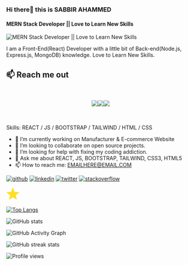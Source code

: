 ### Hi there👋 this is SABBIR AHAMMED
#### MERN Stack Developer || Love to Learn New Skills
![MERN Stack Developer || Love to Learn New Skills](https://media-exp1.licdn.com/dms/image/C4E16AQEggh8KHanUuQ/profile-displaybackgroundimage-shrink_350_1400/0/1643146951091?e=1658966400&v=beta&t=rjUDk4q52dFB-H56tBxZvJWxyCzsBy7eIRg44X-hsZo)

I am a Front-End(React) Developer with a little bit of Back-end(Node.js, Express.js, MongoDB) knowledge. Love to Learn New Skills.

## :mailbox: Reach me out

<br />

[<p align="center"><img height="75" src="https://github.com/mir-hussain/mir-hussain/blob/main/images/icons/Linkedin.png">](https://www.linkedin.com/in/mirhussainmurtaza/)[<img height="75" src="https://github.com/mir-hussain/mir-hussain/blob/main/images/icons/Facebook.png">](https://www.facebook.com/mirhussainmurtaza)[<img height="75" src="https://github.com/mir-hussain/mir-hussain/blob/main/images/icons/Twitter.png"> </p>](https://twitter.com/_mir_hussain_)

<br />

Skills: REACT / JS / BOOTSTRAP / TAILWIND / HTML / CSS

- 🔭 I’m currently working on Manufacturer & E-commerce Website 
- 👯 I’m looking to collaborate on open source projects. 
- 🤔 I’m looking for help with fixing my coding addiction. 
- 💬 Ask me about  REACT, JS, BOOTSTRAP, TAILWIND, CSS3, HTML5 
- 📫 How to reach me: EMAILHERE@EMAIL.COM 


[<img src='https://cdn.jsdelivr.net/npm/simple-icons@3.0.1/icons/github.svg' alt='github' height='40'>](https://github.com/sabbirpboss)  [<img src='https://cdn.jsdelivr.net/npm/simple-icons@3.0.1/icons/linkedin.svg' alt='linkedin' height='40'>](https://www.linkedin.com/in/sabbir-ah/)  [<img src='https://cdn.jsdelivr.net/npm/simple-icons@3.0.1/icons/twitter.svg' alt='twitter' height='40'>](https://twitter.com/@SAbbirAh99)  [<img src='https://cdn.jsdelivr.net/npm/simple-icons@3.0.1/icons/stackoverflow.svg' alt='stackoverflow' height='40'>](https://stackoverflow.com/users/19085197)  

<a href='https://stars.github.com/'><img src='https://raw.githubusercontent.com/acervenky/animated-github-badges/master/assets/starbadge.gif' width='35' height='35'></a> 

[![Top Langs](https://github-readme-stats.vercel.app/api/top-langs/?username=sabbirpboss)](https://github.com/anuraghazra/github-readme-stats)

![GitHub stats](https://github-readme-stats.vercel.app/api?username=sabbirpboss&show_icons=true&count_private=true)  

![GitHub Activity Graph](https://activity-graph.herokuapp.com/graph?username=sabbirpboss)  

![GitHub streak stats](https://github-readme-streak-stats.herokuapp.com/?user=sabbirpboss)  

![Profile views](https://gpvc.arturio.dev/sabbirpboss)  
